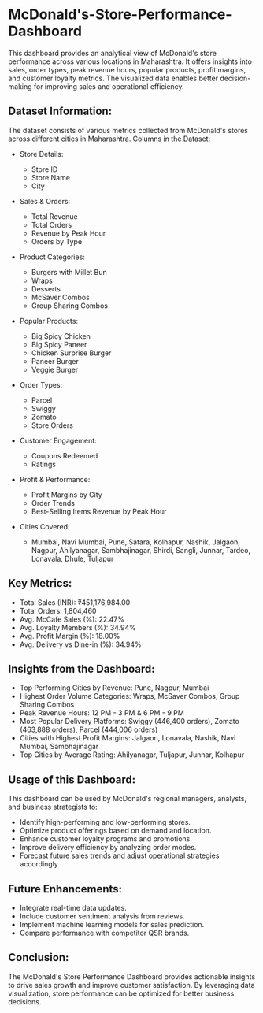 # McDonald's-Store-Performance-Dashboard
This dashboard provides an analytical view of McDonald's store performance across various locations in Maharashtra. It offers insights into sales, order types, peak revenue hours, popular products, profit margins, and customer loyalty metrics. The visualized data enables better decision-making for improving sales and operational efficiency.

## Dataset Information:
The dataset consists of various metrics collected from McDonald's stores across different cities in Maharashtra. 
Columns in the Dataset:
- Store Details:
  - Store ID
  - Store Name
  - City

- Sales & Orders:
   - Total Revenue
   -  Total Orders
   -   Revenue by Peak Hour
   -   Orders by Type

- Product Categories:
  - Burgers with Millet Bun
  - Wraps
  -  Desserts
  -  McSaver Combos
  -  Group Sharing Combos

- Popular Products:
  - Big Spicy Chicken
  - Big Spicy Paneer
  - Chicken Surprise Burger
  - Paneer Burger
  - Veggie Burger

- Order Types:
  - Parcel
  - Swiggy
  - Zomato
  - Store Orders

- Customer Engagement:
  - Coupons Redeemed
  - Ratings

- Profit & Performance:
  - Profit Margins by City
  - Order Trends
  - Best-Selling Items Revenue by Peak Hour
 
- Cities Covered:
  - Mumbai, Navi Mumbai, Pune, Satara, Kolhapur, Nashik, Jalgaon, Nagpur, Ahilyanagar, Sambhajinagar, Shirdi, Sangli, Junnar, Tardeo, Lonavala, Dhule, Tuljapur
 
## Key Metrics:
- Total Sales (INR): ₹451,176,984.00
- Total Orders: 1,804,460
- Avg. McCafe Sales (%): 22.47%
- Avg. Loyalty Members (%): 34.94%
- Avg. Profit Margin (%): 18.00%
- Avg. Delivery vs Dine-in (%): 34.94%

## Insights from the Dashboard:
- Top Performing Cities by Revenue: Pune, Nagpur, Mumbai
- Highest Order Volume Categories: Wraps, McSaver Combos, Group Sharing Combos
- Peak Revenue Hours: 12 PM - 3 PM & 6 PM - 9 PM
- Most Popular Delivery Platforms: Swiggy (446,400 orders), Zomato (463,888 orders), Parcel (444,006 orders)
- Cities with Highest Profit Margins: Jalgaon, Lonavala, Nashik, Navi Mumbai, Sambhajinagar
- Top Cities by Average Rating: Ahilyanagar, Tuljapur, Junnar, Kolhapur

## Usage of this Dashboard:
This dashboard can be used by McDonald's regional managers, analysts, and business strategists to:
- Identify high-performing and low-performing stores.
- Optimize product offerings based on demand and location.
- Enhance customer loyalty programs and promotions.
- Improve delivery efficiency by analyzing order modes.
- Forecast future sales trends and adjust operational strategies accordingly

## Future Enhancements:
- Integrate real-time data updates.
- Include customer sentiment analysis from reviews.
- Implement machine learning models for sales prediction.
- Compare performance with competitor QSR brands.

## Conclusion:
The McDonald's Store Performance Dashboard provides actionable insights to drive sales growth and improve customer satisfaction. By leveraging data visualization, store performance can be optimized for better business decisions.
